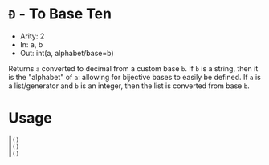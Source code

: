 # `Ð` - To Base Ten

- Arity: 2
- In: a, b
- Out: int(a, alphabet/base=b)

Returns `a` converted to decimal from a custom base `b`. If `b` is a string, then it is the "alphabet" of `a`: allowing for bijective bases to easily be defined. If `a` is a list/generator and `b` is an integer, then the list is converted from base `b`.

# Usage
```
║⟨⟩
║⟨⟩
║⟨⟩
```
